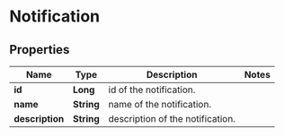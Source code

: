

# Notification

## Properties

Name | Type | Description | Notes
------------ | ------------- | ------------- | -------------
**id** | **Long** | id of the notification. | 
**name** | **String** | name of the notification. | 
**description** | **String** | description of the notification. | 



